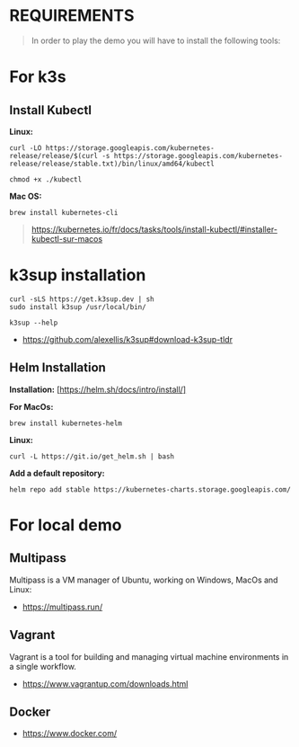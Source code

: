 REQUIREMENTS
============

> In order to play the demo you will have to install the following tools:

# For k3s

## Install Kubectl

**Linux:**
```
curl -LO https://storage.googleapis.com/kubernetes-release/release/$(curl -s https://storage.googleapis.com/kubernetes-release/release/stable.txt)/bin/linux/amd64/kubectl

chmod +x ./kubectl
```

**Mac OS:**
```
brew install kubernetes-cli
```

> https://kubernetes.io/fr/docs/tasks/tools/install-kubectl/#installer-kubectl-sur-macos

# k3sup installation

```
curl -sLS https://get.k3sup.dev | sh
sudo install k3sup /usr/local/bin/

k3sup --help
```

- https://github.com/alexellis/k3sup#download-k3sup-tldr


## Helm Installation

**Installation:**
[https://helm.sh/docs/intro/install/]

**For MacOs:**
```
brew install kubernetes-helm
```

**Linux:**
```
curl -L https://git.io/get_helm.sh | bash
```

**Add a default repository:**
```
helm repo add stable https://kubernetes-charts.storage.googleapis.com/
```

# For local demo

## Multipass
Multipass is a VM manager of Ubuntu, working on Windows, MacOs and Linux:

- https://multipass.run/

## Vagrant
Vagrant is a tool for building and managing virtual machine environments in a single workflow. 

- https://www.vagrantup.com/downloads.html

## Docker

- https://www.docker.com/